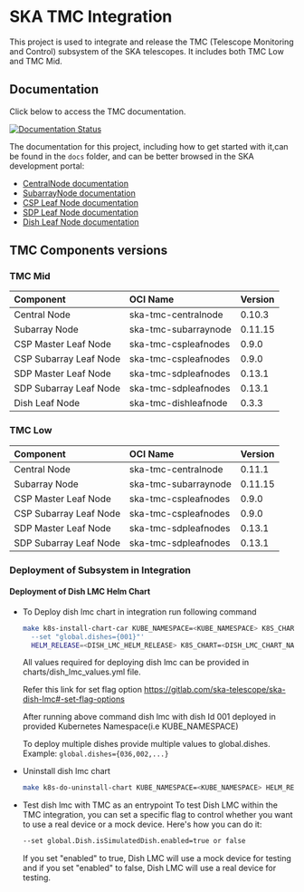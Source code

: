 # SKA TMC Integration

This project is used to integrate and release the TMC (Telescope Monitoring and Control) subsystem of the SKA telescopes. It includes both TMC Low and TMC Mid.

## Documentation

Click below to access the TMC documentation.

[![Documentation Status](https://readthedocs.org/projects/ska-telescope-ska-tmc-integration/badge/?version=latest)](https://developer.skao.int/projects/ska-tmc-integration/en/latest/)

The documentation for this project, including how to get started with it,can be found in the `docs` folder, and can be better browsed in the SKA development portal:

* [CentralNode documentation](https://developer.skao.int/projects/ska-tmc-centralnode/en/latest/ "SKA Developer Portal: CentralNode documentation")
* [SubarrayNode documentation](https://developer.skao.int/projects/ska-tmc-subarraynode/en/latest/ "SKA Developer Portal: SubarrayNode documentation")
* [CSP Leaf Node documentation](https://developer.skao.int/projects/ska-tmc-cspleafnodes/en/latest/ "SKA Developer Portal: CSP Leaf Nodes documentation")
* [SDP Leaf Node documentation](https://developer.skao.int/projects/ska-tmc-sdpleafnodes/en/latest/ "SKA Developer Portal: SDP Leaf Nodes documentation")
* [Dish Leaf Node documentation](https://developer.skao.int/projects/ska-tmc-dishleafnode/en/latest/ "SKA Developer Portal: Dish Leaf Node documentation")

## TMC Components versions

### TMC Mid

|Component| OCI Name | Version|
| :-- | :-- | :-- |
| Central Node| ska-tmc-centralnode |0.10.3|
| Subarray Node| ska-tmc-subarraynode |0.11.15|
| CSP Master Leaf Node| ska-tmc-cspleafnodes |0.9.0|
| CSP Subarray Leaf Node| ska-tmc-cspleafnodes |0.9.0|
| SDP Master Leaf Node| ska-tmc-sdpleafnodes |0.13.1|
| SDP Subarray Leaf Node| ska-tmc-sdpleafnodes |0.13.1|
| Dish Leaf Node| ska-tmc-dishleafnode |0.3.3|


### TMC Low

|Component| OCI Name | Version |
| :-- | :-- |:--------|
| Central Node| ska-tmc-centralnode | 0.11.1  |
| Subarray Node| ska-tmc-subarraynode | 0.11.15 |
| CSP Master Leaf Node| ska-tmc-cspleafnodes | 0.9.0   |
| CSP Subarray Leaf Node| ska-tmc-cspleafnodes | 0.9.0   |
| SDP Master Leaf Node| ska-tmc-sdpleafnodes | 0.13.1  |
| SDP Subarray Leaf Node| ska-tmc-sdpleafnodes | 0.13.1  |


### Deployment of Subsystem in Integration 
 #### Deployment of Dish LMC Helm Chart
 * To Deploy dish lmc chart in integration run following command
    ```bash
    make k8s-install-chart-car KUBE_NAMESPACE=<KUBE_NAMESPACE> K8S_CHART_PARAMS='-f charts/dish_lmc_values.yml 
      --set "global.dishes={001}"' 
      HELM_RELEASE=<DISH_LMC_HELM_RELEASE> K8S_CHART=<DISH_LMC_CHART_NAME>
    ```
    All values required for deploying dish lmc can be provided in charts/dish_lmc_values.yml file.

    Refer this link for set flag option https://gitlab.com/ska-telescope/ska-dish-lmc#-set-flag-options
    
    After running above command dish lmc with dish Id 001 deployed in provided Kubernetes Namespace(i.e KUBE_NAMESPACE)

    To deploy multiple dishes provide multiple values to global.dishes. 
    Example: `global.dishes={036,002,...}`

 * Uninstall dish lmc chart
    ```bash
    make k8s-do-uninstall-chart KUBE_NAMESPACE=<KUBE_NAMESPACE> HELM_RELEASE=<DISH_LMC_HELM_RELEASE> K8S_CHART=<DISH_LMC_CHART_NAME>
    ```
 * Test dish lmc with TMC as an entrypoint
    To test Dish LMC within the TMC integration, you can set a specific flag to control whether you want to use a real device or a mock device. Here's how you can do it:
    ```bash
    --set global.Dish.isSimulatedDish.enabled=true or false
    ```
    If you set "enabled" to true, Dish LMC will use a mock device for testing and if you set "enabled" to false, Dish LMC will use a real device for testing.

